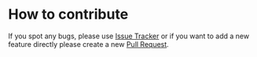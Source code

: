 
# How to contribute

If you spot any bugs, please use [Issue Tracker](https://github.com/rhazdon/hugo-theme-hello-friend-ng/issues) or if you want to add a new feature directly please create a new [Pull Request](https://github.com/rhazdon/hugo-theme-hello-friend-ng/pulls).
